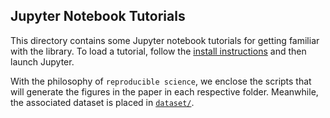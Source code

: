 ## Jupyter Notebook Tutorials

This directory contains some Jupyter notebook tutorials for getting familiar with the
library. To load a tutorial, follow the [install instructions](../README.md) and then launch Jupyter.

With the philosophy of `reproducible science`,
we enclose the scripts that will generate the figures in the paper in each respective folder.
Meanwhile, the associated dataset is placed in [`dataset/`](../dataset).
